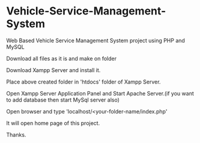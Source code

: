 # Vehicle-Service-Management-System
Web Based Vehicle Service Management System project using PHP and MySQL

Download all files as it is and make on folder

Download Xampp Server and install it.

Place above created folder in 'htdocs' folder of Xampp Server.

Open Xampp Server Application Panel and Start Apache Server.(if you want to add database then start MySql server also)

Open browser and type 'localhost/<your-folder-name/index.php'

It will open home page of this project.

Thanks.
